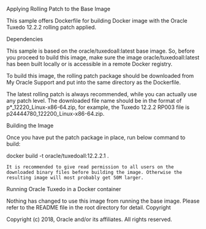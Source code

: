 Applying Rolling Patch to the Base Image

This sample offers Dockerfile for building Docker image with the Oracle Tuxedo 12.2.2 rolling patch applied.

Dependencies

This sample is based on the oracle/tuxedoall:latest base image. So, before you proceed to build this image, make sure the image oracle/tuxedoall:latest has been built locally or is accessible in a remote Docker registry.

To build this image, the rolling patch package should be downloaded from My Oracle Support and put into the same directory as the Dockerfile.

The latest rolling patch is always recommended, while you can actually use any patch level. The downloaded file name should be in the format of p*_12220_Linux-x86-64.zip, for example, the Tuxedo 12.2.2 RP003 file is p24444780_122200_Linux-x86-64.zip.

Building the Image

Once you have put the patch package in place, run below command to build:

docker build -t oracle/tuxedoall:12.2.2.1 .

    It is recommended to give read permission to all users on the downloaded binary files before building the image. Otherwise the resulting image will most probably get 50M larger.

Running Oracle Tuxedo in a Docker container

Nothing has changed to use this image from running the base image. Please refer to the README file in the root directory for detail.
Copyright

Copyright (c) 2018, Oracle and/or its affiliates. All rights reserved.
